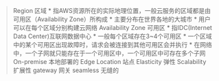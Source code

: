 > Region 区域
    * 指AWS资源所在的实际地理位置，一般云服务的区域都是由可用区（Availability Zone）所构成
    * 主要分布在世界各地的大城市
    * 用户可以在每个区域分别构建云网络
> Availability Zone 可用区
    * 指IDC(Internet Data Center)互联网数据中心
    * 一般每个区域存在3~4个可用区
    * 一个区域中的某个可用区出现故障时，请求会被连接到其他可用区会并执行
    * 在网络中，一个子网就只能存在于一个可用区中，一个可用区中可存在多个子网
> On-premise 本地部署的
> Edge Location 站点
> Elasticity 弹性
> Scalability 扩展性
> gateway 网关
> seamless 无缝的
